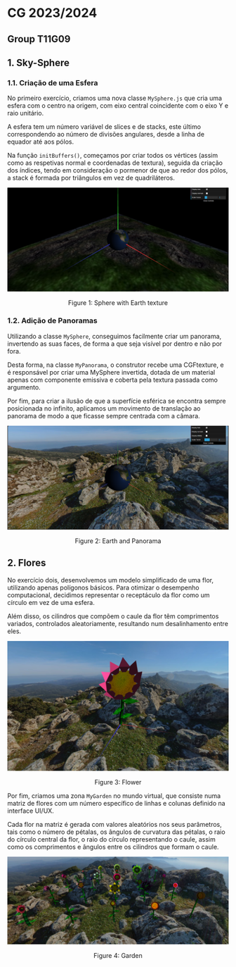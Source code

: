 # CG 2023/2024

## Group T11G09

## 1. Sky-Sphere

### 1.1. Criação de uma Esfera

No primeiro exercício, criamos uma nova classe `MySphere.js` que cria uma esfera com o centro na origem, com eixo central coincidente com o eixo Y e raio unitário. 

A esfera tem um número variável de slices e de stacks, este último correspondendo ao número de divisões angulares, desde a linha de equador até aos pólos.

Na função `initBuffers()`, começamos por criar todos os vértices (assim como as respetivas normal e coordenadas de textura), seguida da criação dos índices, tendo em consideração o pormenor de que ao redor dos pólos, a stack é formada por triângulos em vez de quadriláteros. 

![Earth](screenshots/project-t11g09-1.1.png)
<p align="center">Figure 1: Sphere with Earth texture</p>

### 1.2. Adição de Panoramas

Utilizando a classe `MySphere`, conseguimos facilmente criar um panorama, invertendo as suas faces, de forma a que seja visível por dentro e não por fora.

Desta forma, na classe `MyPanorama`, o construtor recebe uma CGFtexture, e é responsável por criar uma MySphere invertida, dotada de um material apenas com componente emissiva e coberta pela textura passada como argumento.

Por fim, para criar a ilusão de que a superfície esférica se encontra sempre posicionada no infinito, aplicamos um movimento de translação ao panorama de modo a que ficasse sempre centrada com a câmara.

![Panorama](screenshots/project-t11g09-1.2.png)
<p align="center">Figure 2: Earth and Panorama</p>


## 2. Flores

No exercício dois, desenvolvemos um modelo simplificado de uma flor, utilizando apenas polígonos básicos. Para otimizar o desempenho computacional, decidimos representar o receptáculo da flor como um círculo em vez de uma esfera.

Além disso, os cilindros que compõem o caule da flor têm comprimentos variados, controlados aleatoriamente, resultando num desalinhamento entre eles.

![Flower](screenshots/project-t11g09-2.1.png)
<p align="center">Figure 3: Flower</p>

Por fim, criamos uma zona  `MyGarden` no mundo virtual, que consiste numa matriz de flores com um número específico de linhas e colunas definido na interface UI/UX.

Cada flor na matriz é gerada com valores aleatórios nos seus parâmetros, tais como o número de pétalas, os ângulos de curvatura das pétalas, o raio do círculo central da flor, o raio do círculo representando o caule, assim como os comprimentos e ângulos entre os cilindros que formam o caule.

![Garden](screenshots/project-t11g09-2.2.png)
<p align="center">Figure 4: Garden</p>
